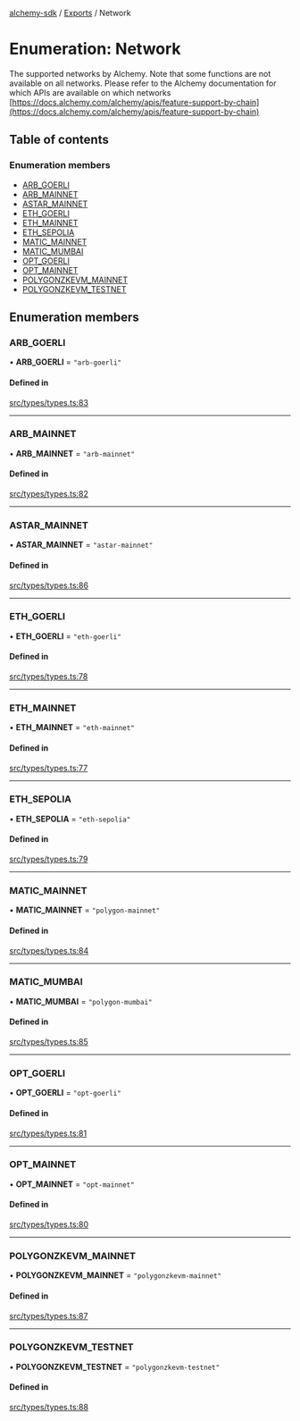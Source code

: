 [alchemy-sdk](../README.md) / [Exports](../modules.md) / Network

# Enumeration: Network

The supported networks by Alchemy. Note that some functions are not available
on all networks. Please refer to the Alchemy documentation for which APIs are
available on which networks
[https://docs.alchemy.com/alchemy/apis/feature-support-by-chain](https://docs.alchemy.com/alchemy/apis/feature-support-by-chain)

## Table of contents

### Enumeration members

- [ARB\_GOERLI](Network.md#arb_goerli)
- [ARB\_MAINNET](Network.md#arb_mainnet)
- [ASTAR\_MAINNET](Network.md#astar_mainnet)
- [ETH\_GOERLI](Network.md#eth_goerli)
- [ETH\_MAINNET](Network.md#eth_mainnet)
- [ETH\_SEPOLIA](Network.md#eth_sepolia)
- [MATIC\_MAINNET](Network.md#matic_mainnet)
- [MATIC\_MUMBAI](Network.md#matic_mumbai)
- [OPT\_GOERLI](Network.md#opt_goerli)
- [OPT\_MAINNET](Network.md#opt_mainnet)
- [POLYGONZKEVM\_MAINNET](Network.md#polygonzkevm_mainnet)
- [POLYGONZKEVM\_TESTNET](Network.md#polygonzkevm_testnet)

## Enumeration members

### ARB\_GOERLI

• **ARB\_GOERLI** = `"arb-goerli"`

#### Defined in

[src/types/types.ts:83](https://github.com/alchemyplatform/alchemy-sdk-js/blob/c9dbbf0/src/types/types.ts#L83)

___

### ARB\_MAINNET

• **ARB\_MAINNET** = `"arb-mainnet"`

#### Defined in

[src/types/types.ts:82](https://github.com/alchemyplatform/alchemy-sdk-js/blob/c9dbbf0/src/types/types.ts#L82)

___

### ASTAR\_MAINNET

• **ASTAR\_MAINNET** = `"astar-mainnet"`

#### Defined in

[src/types/types.ts:86](https://github.com/alchemyplatform/alchemy-sdk-js/blob/c9dbbf0/src/types/types.ts#L86)

___

### ETH\_GOERLI

• **ETH\_GOERLI** = `"eth-goerli"`

#### Defined in

[src/types/types.ts:78](https://github.com/alchemyplatform/alchemy-sdk-js/blob/c9dbbf0/src/types/types.ts#L78)

___

### ETH\_MAINNET

• **ETH\_MAINNET** = `"eth-mainnet"`

#### Defined in

[src/types/types.ts:77](https://github.com/alchemyplatform/alchemy-sdk-js/blob/c9dbbf0/src/types/types.ts#L77)

___

### ETH\_SEPOLIA

• **ETH\_SEPOLIA** = `"eth-sepolia"`

#### Defined in

[src/types/types.ts:79](https://github.com/alchemyplatform/alchemy-sdk-js/blob/c9dbbf0/src/types/types.ts#L79)

___

### MATIC\_MAINNET

• **MATIC\_MAINNET** = `"polygon-mainnet"`

#### Defined in

[src/types/types.ts:84](https://github.com/alchemyplatform/alchemy-sdk-js/blob/c9dbbf0/src/types/types.ts#L84)

___

### MATIC\_MUMBAI

• **MATIC\_MUMBAI** = `"polygon-mumbai"`

#### Defined in

[src/types/types.ts:85](https://github.com/alchemyplatform/alchemy-sdk-js/blob/c9dbbf0/src/types/types.ts#L85)

___

### OPT\_GOERLI

• **OPT\_GOERLI** = `"opt-goerli"`

#### Defined in

[src/types/types.ts:81](https://github.com/alchemyplatform/alchemy-sdk-js/blob/c9dbbf0/src/types/types.ts#L81)

___

### OPT\_MAINNET

• **OPT\_MAINNET** = `"opt-mainnet"`

#### Defined in

[src/types/types.ts:80](https://github.com/alchemyplatform/alchemy-sdk-js/blob/c9dbbf0/src/types/types.ts#L80)

___

### POLYGONZKEVM\_MAINNET

• **POLYGONZKEVM\_MAINNET** = `"polygonzkevm-mainnet"`

#### Defined in

[src/types/types.ts:87](https://github.com/alchemyplatform/alchemy-sdk-js/blob/c9dbbf0/src/types/types.ts#L87)

___

### POLYGONZKEVM\_TESTNET

• **POLYGONZKEVM\_TESTNET** = `"polygonzkevm-testnet"`

#### Defined in

[src/types/types.ts:88](https://github.com/alchemyplatform/alchemy-sdk-js/blob/c9dbbf0/src/types/types.ts#L88)
